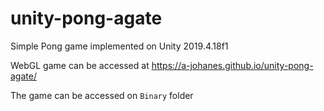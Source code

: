 # unity-pong-agate

Simple Pong game implemented on Unity 2019.4.18f1

WebGL game can be accessed at https://a-johanes.github.io/unity-pong-agate/

The game can be accessed on `Binary` folder
